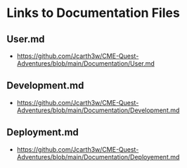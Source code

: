 # Links to Documentation Files

## User.md
- https://github.com/Jcarth3w/CME-Quest-Adventures/blob/main/Documentation/User.md

## Development.md
- https://github.com/Jcarth3w/CME-Quest-Adventures/blob/main/Documentation/Development.md

## Deployment.md
- https://github.com/Jcarth3w/CME-Quest-Adventures/blob/main/Documentation/Deployement.md
